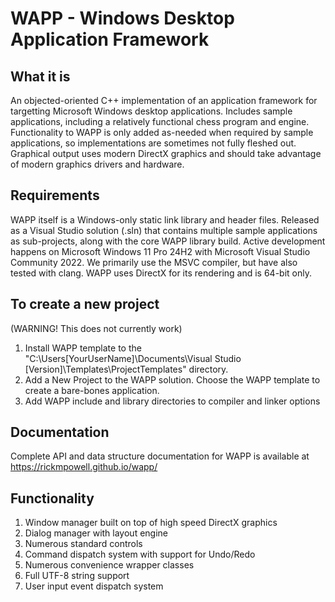 # WAPP - Windows Desktop Application Framework
## What it is
An objected-oriented C++ implementation of an application framework for targetting Microsoft Windows desktop applications. Includes sample applications, including a relatively functional chess program and engine. Functionality to WAPP is only added as-needed when required by sample applications, so implementations are sometimes not fully fleshed out.
Graphical output uses modern DirectX graphics and should take advantage of modern graphics drivers and hardware. 
## Requirements
WAPP itself is a Windows-only static link library and header files. Released as a Visual Studio solution (.sln) that contains multiple sample applications as sub-projects, along with the core WAPP library build.
Active development happens on Microsoft Windows 11 Pro 24H2 with Microsoft Visual Studio Community 2022. We primarily use the MSVC compiler, but have also tested with clang. 
WAPP uses DirectX for its rendering and is 64-bit only.
## To create a new project
(WARNING! This does not currently work)
1. Install WAPP template to the "C:\Users\[YourUserName]\Documents\Visual Studio [Version]\Templates\ProjectTemplates" directory.
2. Add a New Project to the WAPP solution. Choose the WAPP template to create a bare-bones application.
3. Add WAPP include and library directories to compiler and linker options

## Documentation
Complete API and data structure documentation for WAPP is available at https://rickmpowell.github.io/wapp/
## Functionality
1. Window manager built on top of high speed DirectX graphics
2. Dialog manager with layout engine
3. Numerous standard controls
4. Command dispatch system with support for Undo/Redo
5. Numerous convenience wrapper classes 
6. Full UTF-8 string support
7. User input event dispatch system
